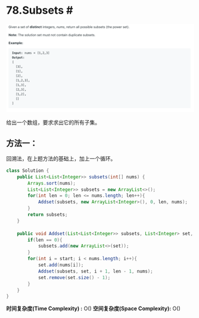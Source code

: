 # 78.Subsets \#

![](.gitbook/assets/image%20%2863%29.png)

给出一个数组，要求求出它的所有子集。

## 方法一：

回溯法，在上题方法的基础上，加上一个循环。

```java
class Solution {
    public List<List<Integer>> subsets(int[] nums) {
        Arrays.sort(nums);
        List<List<Integer>> subsets = new ArrayList<>();
        for(int len = 0; len <= nums.length; len++){
            Addset(subsets, new ArrayList<Integer>(), 0, len, nums);
        }
        return subsets;
    }
    
    public void Addset(List<List<Integer>> subsets, List<Integer> set, int start, int len, int[] nums){
        if(len == 0){
            subsets.add(new ArrayList<>(set));
        }
        for(int i = start; i < nums.length; i++){
            set.add(nums[i]);
            Addset(subsets, set, i + 1, len - 1, nums);
            set.remove(set.size() - 1);
        }
    }
}
```

**时间复杂度\(Time Complexity\) :** O\(\)          **空间复杂度\(Space Complexity\):** O\(\)


